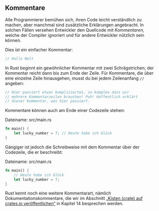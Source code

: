 ## Kommentare

Alle Programmierer bemühen sich, ihren Code leicht verständlich zu machen, aber
manchmal sind zusätzliche Erklärungen angebracht. In solchen Fällen versehen
Entwickler den Quellcode mit _Kommentaren_, welche der Compiler ignoriert
und für andere Entwickler nützlich sein können.

Dies ist ein einfacher Kommentar:

```rust
// Hallo Welt
```

In Rust beginnt ein gewöhnlicher Kommentar mit zwei Schrägstrichen; der
Kommentar reicht dann bis zum Ende der Zeile. Für Kommentare, die über eine
einzelne Zeile hinausgehen, musst du bei jedem Zeilenanfang `//` angeben:

```rust
// Hier passiert etwas kompliziertes, so komplex dass wir
// mehrere Kommentarzeilen brauchen! Puh! Hoffentlich erklärt
// dieser Kommentar, was hier passiert.
```

Kommentare können auch am Ende einer Codezeile stehen:

<span class="filename">Dateiname: src/main.rs</span>

```rust
fn main() {
    let lucky_number = 7; // Heute habe ich Glück
}
```

Gängiger ist jedoch die Schreibweise mit dem Kommentar über der Codezeile, die
er beschreibt:

<span class="filename">Dateiname: src/main.rs</span>

```rust
fn main() {
    // Heute habe ich Glück
    let lucky_number = 7;
}
```

Rust kennt noch eine weitere Kommentarart, nämlich Dokumentationskommentare,
die wir im Abschnitt [„Kisten (crate) auf crates.io
veröffentlichen“][publishing] in Kapitel 14 besprechen werden.

[publishing]: ch14-02-publishing-to-crates-io.html
